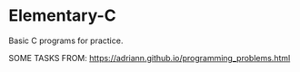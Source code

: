 # Elementary-C
Basic C programs for practice.

SOME TASKS FROM: https://adriann.github.io/programming_problems.html
